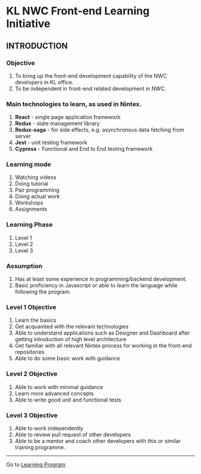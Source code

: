 # KL NWC Front-end Learning Initiative

## INTRODUCTION

### Objective

1. To bring up the front-end development capability of the NWC developers in KL office.
2. To be independent in front-end related development in NWC.

### Main technologies to learn, as used in Nintex.

1. **React** - single page application framework
2. **Redux** - state management library
3. **Redux-saga** - for side effects, e.g. asynchronous data fetching from server
4. **Jest** - unit testing framework
5. **Cypress** - Functional and End to End testing framework

### Learning mode
1. Watching videos
2. Doing tutorial
3. Pair programming
4. Doing actual work
5. Workshops
6. Assignments

### Learning Phase

1. Level 1
2. Level 2
3. Level 3

### Assumption

1. Has at least some experience in programming/backend development.
2. Basic proficiency in Javascript or able to learn the language while following the program. 

### Level 1 Objective

1. Learn the basics
2. Get acquainted with the relevant technologies
3. Able to understand applications such as Designer and Dashboard after getting introduction of high level architecture
4. Get familiar with all relevant Nintex process for working in the front-end repositories
5. Able to do some basic work with guidance

### Level 2 Objective

1. Able to work with minimal guidance
2. Learn more advanced concepts
3. Able to write good unit and functional tests

### Level 3 Objective

1. Able to work independently
2. Able to review pull request of other developers
3. Able to be a mentor and coach other developers with this or similar training programme.

<hr />

Go to [Learning Program](/learning-program.md)

